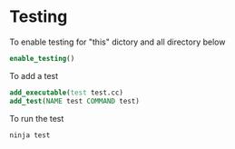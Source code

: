 # Testing

To enable testing for "this" dictory and all directory below

```cmake
enable_testing()
```

To add a test

```cmake
add_executable(test test.cc)
add_test(NAME test COMMAND test)
```

To run the test

```
ninja test
```
